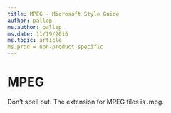 ```yaml
---
title: MPEG - Microsoft Style Guide
author: pallep
ms.author: pallep
ms.date: 11/19/2016
ms.topic: article
ms.prod = non-product specific
---
```


# MPEG

Don’t spell out. The extension for MPEG files is .mpg.
